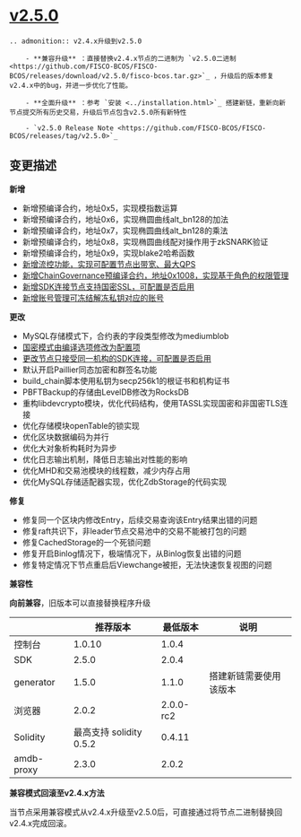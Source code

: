 # [v2.5.0](https://github.com/FISCO-BCOS/FISCO-BCOS/releases/tag/v2.5.0)

```eval_rst
.. admonition:: v2.4.x升级到v2.5.0

    - **兼容升级** ：直接替换v2.4.x节点的二进制为 `v2.5.0二进制 <https://github.com/FISCO-BCOS/FISCO-BCOS/releases/download/v2.5.0/fisco-bcos.tar.gz>`_ ，升级后的版本修复v2.4.x中的bug，并进一步优化了性能。

    - **全面升级** ：参考 `安装 <../installation.html>`_ 搭建新链，重新向新节点提交所有历史交易，升级后节点包含v2.5.0所有新特性

    - `v2.5.0 Release Note <https://github.com/FISCO-BCOS/FISCO-BCOS/releases/tag/v2.5.0>`_
```

## 变更描述

**新增**

- 新增预编译合约，地址0x5，实现模指数运算
- 新增预编译合约，地址0x6，实现椭圆曲线alt_bn128的加法
- 新增预编译合约，地址0x7，实现椭圆曲线alt_bn128的乘法
- 新增预编译合约，地址0x8，实现椭圆曲线配对操作用于zkSNARK验证
- 新增预编译合约，地址0x9，实现blake2哈希函数
- [新增流控功能，实现可配置节点出带宽、最大QPS](../design/flow_control.md)
- [新增ChainGovernance预编译合约，地址0x1008，实现基于角色的权限管理](../design/security_control/ChainGovernance.md)
- [新增SDK连接节点支持国密SSL，可配置是否启用](../manual/configuration.html#id10)
- [新增账号管理可冻结解冻私钥对应的账号](../design/features/account_management.md)

**更改**

- MySQL存储模式下，合约表的字段类型修改为mediumblob
- [国密模式由编译选项修改为配置项](../manual/configuration.html#id10)
- [更改节点只接受同一机构的SDK连接，可配置是否启用](../manual/configuration.html#p2p)
- 默认开启Paillier同态加密和群签名功能
- build_chain脚本使用私钥为secp256k1的根证书和机构证书
- PBFTBackup的存储由LevelDB修改为RocksDB
- 重构libdevcrypto模块，优化代码结构，使用TASSL实现国密和非国密TLS连接
- 优化存储模块openTable的锁实现
- 优化区块数据编码为并行
- 优化大对象析构耗时为异步
- 优化日志输出机制，降低日志输出对性能的影响
- 优化MHD和交易池模块的线程数，减少内存占用
- 优化MySQL存储适配器实现，优化ZdbStorage的代码实现

**修复**

- 修复同一个区块内修改Entry，后续交易查询该Entry结果出错的问题
- 修复raft共识下，非leader节点交易池中的交易不能被打包的问题
- 修复CachedStorage的一个死锁问题
- 修复开启Binlog情况下，极端情况下，从Binlog恢复出错的问题
- 修复特定情况下节点重启后Viewchange被拒，无法快速恢复视图的问题

**兼容性**

**向前兼容**，旧版本可以直接替换程序升级

|            | 推荐版本                | 最低版本  | 说明                   |
| ---------- | ----------------------- | --------- | ---------------------- |
| 控制台     | 1.0.10                  | 1.0.4     |                        |
| SDK        | 2.5.0                   | 2.0.4     |                        |
| generator  | 1.5.0                   | 1.1.0     | 搭建新链需要使用该版本 |
| 浏览器     | 2.0.2                   | 2.0.0-rc2 |                        |
| Solidity   | 最高支持 solidity 0.5.2 | 0.4.11    |                        |
| amdb-proxy | 2.3.0                   | 2.0.2     |                        |

**兼容模式回滚至v2.4.x方法**

当节点采用兼容模式从v2.4.x升级至v2.5.0后，可直接通过将节点二进制替换回v2.4.x完成回滚。

